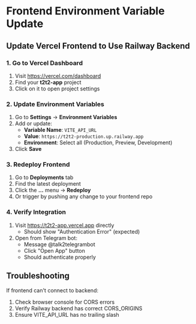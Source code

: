 # Frontend Environment Variable Update

## Update Vercel Frontend to Use Railway Backend

### 1. Go to Vercel Dashboard
1. Visit https://vercel.com/dashboard
2. Find your **t2t2-app** project
3. Click on it to open project settings

### 2. Update Environment Variables
1. Go to **Settings** → **Environment Variables**
2. Add or update:
   - **Variable Name**: `VITE_API_URL`
   - **Value**: `https://t2t2-production.up.railway.app`
   - **Environment**: Select all (Production, Preview, Development)
3. Click **Save**

### 3. Redeploy Frontend
1. Go to **Deployments** tab
2. Find the latest deployment
3. Click the **...** menu → **Redeploy**
4. Or trigger by pushing any change to your frontend repo

### 4. Verify Integration
1. Visit https://t2t2-app.vercel.app directly
   - Should show "Authentication Error" (expected)
2. Open from Telegram bot:
   - Message @talk2telegrambot
   - Click "Open App" button
   - Should authenticate properly

## Troubleshooting

If frontend can't connect to backend:
1. Check browser console for CORS errors
2. Verify Railway backend has correct CORS_ORIGINS
3. Ensure VITE_API_URL has no trailing slash